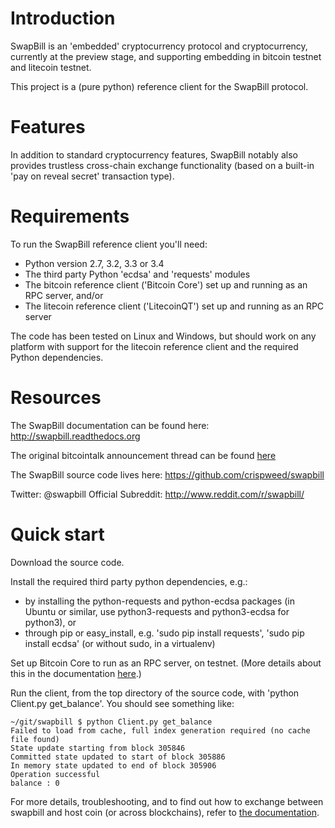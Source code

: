 # Introduction

SwapBill is an 'embedded' cryptocurrency protocol and cryptocurrency, currently at the preview stage,
and supporting embedding in bitcoin testnet and litecoin testnet.

This project is a (pure python) reference client for the SwapBill protocol.

# Features

In addition to standard cryptocurrency features,
SwapBill notably also provides trustless cross-chain exchange functionality (based on a built-in 'pay on reveal secret' transaction type).

# Requirements

To run the SwapBill reference client you'll need:

* Python version 2.7, 3.2, 3.3 or 3.4
* The third party Python 'ecdsa' and 'requests' modules
* The bitcoin reference client ('Bitcoin Core') set up and running as an RPC server, and/or
* The litecoin reference client ('LitecoinQT') set up and running as an RPC server

The code has been tested on Linux and Windows, but should work on any platform with support for the litecoin reference client and the
required Python dependencies.

# Resources

The SwapBill documentation can be found here: http://swapbill.readthedocs.org

The original bitcointalk announcement thread can be found [here](https://bitcointalk.org/index.php?topic=628547)

The SwapBill source code lives here: https://github.com/crispweed/swapbill

Twitter: @swapbill
Official Subreddit: http://www.reddit.com/r/swapbill/

# Quick start

Download the source code.

Install the required third party python dependencies, e.g.:

* by installing the python-requests and python-ecdsa packages (in Ubuntu or similar, use python3-requests and python3-ecdsa for python3), or
* through pip or easy_install, e.g. 'sudo pip install requests', 'sudo pip install ecdsa' (or without sudo, in a virtualenv)

Set up Bitcoin Core to run as an RPC server, on testnet.
(More details about this in the documentation [here](http://swapbill.readthedocs.org/en/latest/hostsetup.html).)

Run the client, from the top directory of the source code, with 'python Client.py get_balance'.
You should see something like:

```
~/git/swapbill $ python Client.py get_balance
Failed to load from cache, full index generation required (no cache file found)
State update starting from block 305846
Committed state updated to start of block 305886
In memory state updated to end of block 305906
Operation successful
balance : 0
```

For more details, troubleshooting, and to find out how to exchange between swapbill and host coin (or across blockchains),
refer to [the documentation](http://swapbill.readthedocs.org).

